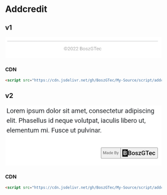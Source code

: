 # Addcredit 

## v1
![](https://github.com/BoszGTec/boszgtec.github.io/raw/main/script/SmartSelect_20220527-232252_Opera.jpg)
### CDN
```html
<script src="https://cdn.jsdelivr.net/gh/BoszGTec/My-Source/script/addcredit/v1.js" ></script>
```

## v2
![](screenshot/SmartSelect_20220530-022208_Opera.jpg)
### CDN
```html
<script src="https://cdn.jsdelivr.net/gh/BoszGTec/My-Source/script/addcredit/v2.js" ></script>
```
